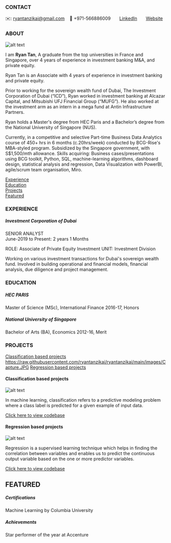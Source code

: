 <!-- CONTACT Section Starts -->
### CONTACT

<!-- Add your details -->
✉️: ryantanzikai@gmail.com 
&nbsp;&nbsp; 📲 +971-566886009
&nbsp;&nbsp;&nbsp;&nbsp;&nbsp; [LinkedIn](https://www.linkedin.com/in/ryan-tan-70396435/) 
&nbsp;&nbsp;&nbsp;&nbsp;&nbsp; [Website](https://datasciencestunt.com/)
<!-- CONTACT Section Ends -->

<!-- ABOUT Section Starts -->
### ABOUT
<!-- Add link to your picture -->

![alt text](https://media-exp1.licdn.com/dms/image/C5103AQFuD1DcxFUsJw/profile-displayphoto-shrink_800_800/0/1551621948436?e=1632960000&v=beta&t=xDeTQtYuvl4DuDmMN2f-XWAhaBe3Rz3byQruxVXQE5k)

<!-- Add your details -->

I am __Ryan Tan__, A graduate from the top universities in France and Singapore, over 4 years of experience in investment banking M&A, and private equity.

Ryan Tan is an Associate with 4 years of experience in investment banking and private equity.

Prior to working for the sovereign wealth fund of Dubai, The Investment Corporation of Dubai (“ICD”), Ryan worked in investment banking at Alcazar Capital, and Mitsubishi UFJ Financial Group (“MUFG”). He also worked at the investment arm as an intern in a mega fund at Antin Infrastructure Partners.

Ryan holds a Master's degree from HEC Paris and a Bachelor’s degree from the National University of Singapore (NUS). 


Currently, in a competitive and selective Part-time Business Data Analytics course of 450+ hrs in 6 months (c.20hrs/week) conducted by BCG-Rise's MBA-styled program. Subsidized by the Singapore government, with S$1,500/mth allowance. Skills acquiring: Business cases/presentations using BCG toolkit, Python, SQL, machine-learning algorithms, dashboard design, statistical analysis and regression, Data Visualization with PowerBI, agile/scrum team organisation, Miro.


<!-- Add link to the sections -->
[Experience](#experience) <br>
[Education](#education) <br>
[Projects](#projects) <br>
[Featured](#featured) <br> 

<!-- ABOUT Section Ends -->

<!-- EXPERIENCE Section Starts -->
### EXPERIENCE
<!-- Add your details -->
##### Investment Corporation of Dubai
SENIOR ANALYST<br>
June-2019 to Present: 2 years 1 Months

ROLE: Associate of Private Equity Investment
UNIT: Investment Division

Working on various investment transactions for Dubai's sovereign wealth fund. Involved in building operational and financial models, financial analysis, due diligence and project management.

<!-- EXPERIENCE Section Ends -->

<!-- EDUCATION Section Starts -->
### EDUCATION
<!-- Add your details -->
##### HEC PARIS
Master of Science (MSc), International Finance 2016-17, Honors

##### National University of Singapore
Bachelor of Arts (BA), Economics 2012-16, Merit

<!-- EDUCATION Section Ends -->

<!-- PROJECTS Section Starts -->
### PROJECTS
<!-- Add your details -->

[Classification based projects](#classification-based-projects) <https://raw.githubusercontent.com/ryantanzikai/ryantanzikai/main/images/Capture.JPG>
[Regression based projects](#regression-based-projects) <br>

<!-- Add your details -->

#### Classification based projects
![alt text](https://raw.githubusercontent.com/krvishwesh54/Kumar-Vishwesh/main/images/Classification.png)

In machine learning, classification refers to a predictive modeling problem where a class label is predicted for a given example of input data.

[Click here to view codebase](https://github.com/krvishwesh54/DataScience_DeepLearning_MachineLearning/tree/master/Classification)

#### Regression based projects
![alt text](https://raw.githubusercontent.com/krvishwesh54/Kumar-Vishwesh/main/images/Regression.jpg)

Regression is a supervised learning technique which helps in finding the correlation between variables and enables us to predict the continuous output variable based on the one or more predictor variables.

[Click here to view codebase](https://github.com/krvishwesh54/DataScience_DeepLearning_MachineLearning/tree/master/Regression)

<!-- PROJECTS Section Ends -->

<!-- FEATURED Section Starts -->
## FEATURED
<!-- Add your details -->
##### Certifications
Machine Learning by Columbia University

##### Achievements
Star performer of the year at Accenture
<!-- FEATURED Section Ends -->
